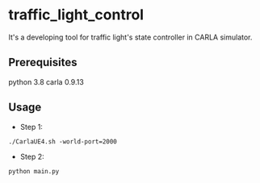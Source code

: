 # traffic_light_control
It's a developing tool for traffic light's state controller in CARLA simulator.

## Prerequisites
python 3.8
carla 0.9.13

## Usage

- Step 1:
```bash=
./CarlaUE4.sh -world-port=2000
```
- Step 2:
```bash=
python main.py
```
